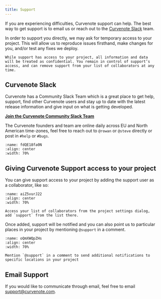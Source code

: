 ```yaml
---
title: Support
---
```


If you are experiencing difficulties, Curvenote support can help. The best way to get support is to email us or reach out to the [Curvenote Slack](http://slack.curvenote.dev) team.

In order to support you directly, we may ask for temporary access to your project. This will allow us to reproduce issues firsthand, make changes for you, and/or test any fixes we deploy.

```{important}
While support has access to your project, all information and data will be treated as confidential. You remain in control of support’s access, and can remove support from your list of collaborators at any time.

```

## Curvenote Slack

Curvenote has a Community Slack Team which is a great place to get help, support, find other Curvenote users and stay up to date with the latest release information and give input on what is getting developed.

[**Join the Curvenote Community Slack Team**](http://slack.curvenote.dev)

The Curvenote founders and team are online daily across EU and North American time-zones, feel free to reach out to `@rowan` or `@steve` directly or post in `#help` or `#bugs`.

```{figure} images/w6jXebeTS6WGaVFDIEz9-JPSa2Pp2KNiE6mITKLpn-v1.png
:name: fdQE18fa0N
:align: center
:width: 70%
```

## Giving Curvenote Support access to your project

You can give support access to your project by adding the support user as a collaborator, like so:

```{figure} images/w6jXebeTS6WGaVFDIEz9-dB0zGvlqHeHHKr9tQ94G-v1.mp4
:name: aiZ5vurJ22
:align: center
:width: 70%

Access your list of collaborators from the project settings dialog, add `support` from the list there.
```

Once added, support will be notified and you can also point us to particular places in your project by mentioning `@support` in a comment.

```{figure} images/w6jXebeTS6WGaVFDIEz9-tQHZIzPgaoRxV7aQY2ij-v1.mp4
:name: oQmXWQpZHs
:align: center
:width: 70%

Mention `@support` in a comment to send additional notifications to specific locations in your project
```

## Email Support

If you would like to communicate through email, feel free to email [support@curvenote.com](mailto:support@curvenote.com).
